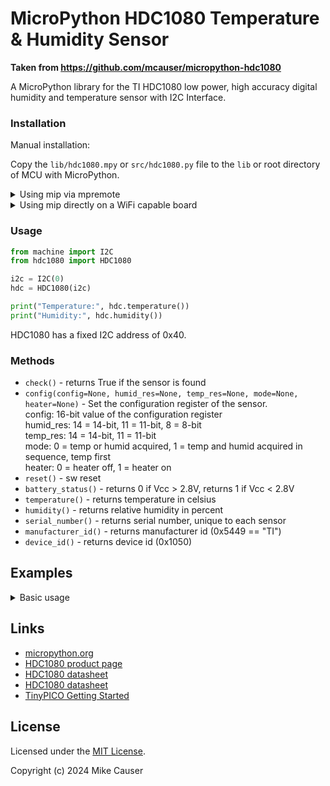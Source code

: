 # MicroPython HDC1080 Temperature & Humidity Sensor

**Taken from https://github.com/mcauser/micropython-hdc1080**

A MicroPython library for the TI HDC1080 low power, high accuracy digital humidity and temperature sensor with I2C Interface.

### Installation
Manual installation:

Copy the `lib/hdc1080.mpy` or `src/hdc1080.py` file to the `lib` or root directory of MCU with MicroPython.

<details>
<summary>Using mip via mpremote</summary>

```bash
$ mpremote mip install github:mcauser/micropython-hdc1080
$ mpremote mip install github:mcauser/micropython-hdc1080/examples
```
</details>
<details>
<summary>Using mip directly on a WiFi capable board</summary>

```python
>>> import mip
>>> mip.install("github:mcauser/micropython-hdc1080")
>>> mip.install("github:mcauser/micropython-hdc1080/examples")
```
</details>

### Usage
```python
from machine import I2C
from hdc1080 import HDC1080

i2c = I2C(0)
hdc = HDC1080(i2c)

print("Temperature:", hdc.temperature())
print("Humidity:", hdc.humidity())
```
HDC1080 has a fixed I2C address of 0x40.

### Methods

* `check()` - returns True if the sensor is found
* `config(config=None, humid_res=None, temp_res=None, mode=None, heater=None)` - Set the configuration register of the sensor.<br>
config: 16-bit value of the configuration register<br>
humid_res: 14 = 14-bit, 11 = 11-bit, 8 = 8-bit<br>
temp_res: 14 = 14-bit, 11 = 11-bit<br>
mode: 0 = temp or humid acquired, 1 = temp and humid acquired in sequence, temp first<br>
heater: 0 = heater off, 1 = heater on
* `reset()` - sw reset
* `battery_status()` - returns 0 if Vcc > 2.8V, returns 1 if Vcc < 2.8V
* `temperature()` - returns temperature in celsius
* `humidity()` - returns relative humidity in percent
* `serial_number()` - returns serial number, unique to each sensor
* `manufacturer_id()` - returns manufacturer id (0x5449 == "TI")
* `device_id()` - returns device id (0x1050)

## Examples
<details>
<summary>Basic usage</summary>

```python
from machine import I2C, Pin
from hdc1080 import HDC1080

i2c = I2C(0)
i2c.scan()
# [64]

hdc = HDC1080(i2c)

# set humidity resolution (in bits)
hdc.config(humid_res=8)
hdc.config(humid_res=11)
hdc.config(humid_res=14)
# as resolution increases, conversion time increases
# 8-bit 2.5ms, 11-bit 3.85ms, 14-bit 6.5ms

# set temperature resolution (in bits)
hdc.config(temp_res=11)
hdc.config(temp_res=14)
# as resolution increases, conversion time increases
# 11-bit 3.65ms, 14-bit 6.35ms

# set acquisition mode
hdc.config(mode=0)
hdc.config(mode=1)
# 0 measure temp or humidity
# 1 measure temp and humidity

# toggle heater
hdc.config(heater=0)
hdc.config(heater=1)
# 0 turns heater off
# 1 turns heater on
# heater can be used to test the sensor or drive off condensation after long exposure to high humidity

hdc.temperature()
# eg 20.78735

hdc.humidity()
# eg 60.83984

# software reset
hdc.reset()

# look for the HDC1080 sensor on the I2C bus
hdc.check()
# returns True if the device was found, otherwise raises an OSError

hdc.battery_status()
# returns 0 if Vcc > 2.8V
# returns 1 if Vcc < 2.8V
# useful in low power battery powered systems, to inform user to replace batteries (3V coin cell)

hdc.serial_number()
# returns eg 9816972135, a 40-bit unique serial per individual HDC1080

hdc.manufacturer_id()
# returns 21577 or 0x5449
# which can be represented as b'TI' for Texas Instruments

hdc.device_id()
# returns 4176 or 0x1050
# don't ask me why it's 1050 and not 1080 - that's just how it is in the datasheet
```
</details>

## Links

* [micropython.org](http://micropython.org)
* [HDC1080 product page](https://www.ti.com/product/HDC1080)
* [HDC1080 datasheet](docs/hdc1080.pdf)
* [HDC1080 datasheet](https://www.ti.com/lit/ds/symlink/hdc1080.pdf)
* [TinyPICO Getting Started](https://www.tinypico.com/gettingstarted)

## License

Licensed under the [MIT License](http://opensource.org/licenses/MIT).

Copyright (c) 2024 Mike Causer
